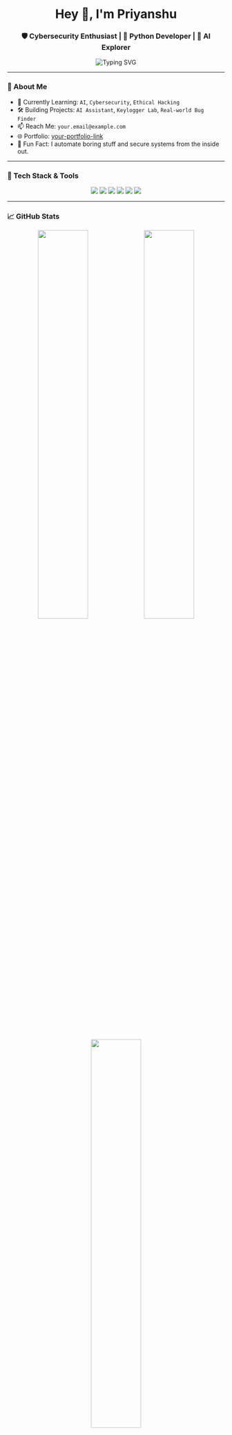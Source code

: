 <h1 align="center">Hey 👋, I'm Priyanshu</h1>
<h3 align="center">🛡️ Cybersecurity Enthusiast | 🐍 Python Developer | 🤖 AI Explorer</h3>

<p align="center">
  <img src="https://readme-typing-svg.herokuapp.com?font=Fira+Code&size=24&duration=4000&pause=1000&center=true&vCenter=true&multiline=true&width=700&height=100&lines=Exploring+Cybersecurity+and+AI...;Building+Cool+Stuff+with+Python!;Welcome+to+my+GitHub+Lab+🧪" alt="Typing SVG" />
</p>

---

### 🚀 About Me

- 🌱 Currently Learning: `AI`, `Cybersecurity`, `Ethical Hacking`
- 🛠️ Building Projects: `AI Assistant`, `Keylogger Lab`, `Real-world Bug Finder`
- 📫 Reach Me: `your.email@example.com`
- 🌐 Portfolio: [your-portfolio-link](https://yourportfolio.com)
- 🧠 Fun Fact: I automate boring stuff and secure systems from the inside out.

---

### 🧰 Tech Stack & Tools

<p align="center">
  <img src="https://img.shields.io/badge/Python-3776AB?style=for-the-badge&logo=python&logoColor=white"/>
  <img src="https://img.shields.io/badge/Kali_Linux-557C94?style=for-the-badge&logo=kali-linux&logoColor=white"/>
  <img src="https://img.shields.io/badge/Visual_Studio_Code-0078d7?style=for-the-badge&logo=visual-studio-code&logoColor=white"/>
  <img src="https://img.shields.io/badge/Linux-FCC624?style=for-the-badge&logo=linux&logoColor=black"/>
  <img src="https://img.shields.io/badge/AI/ML-5C2D91?style=for-the-badge&logo=ai&logoColor=white"/>
  <img src="https://img.shields.io/badge/Networking-00BFFF?style=for-the-badge"/>
</p>

---

### 📈 GitHub Stats

<p align="center">
  <img src="https://github-readme-stats.vercel.app/api?username=your-username&show_icons=true&theme=radical" width="48%"/>
  <img src="https://github-readme-streak-stats.herokuapp.com/?user=your-username&theme=radical" width="48%"/>
  <br/>
  <img src="https://github-readme-stats.vercel.app/api/top-langs/?username=your-username&layout=compact&theme=radical" width="48%"/>
</p>

---

### 📝 Latest Projects

- 🔐 `Keylogger Lab` – Educational keylogger and reverse shell system (safe environment)
- 🤖 `JARVIS AI Assistant` – Voice-powered, Python-based local AI assistant
- 🐞 `Bug Finder AI` – Real-world Python automation tool to detect issues

---

### 💬 Let's Connect

<p align="center">
  <a href="https://linkedin.com/in/your-linkedin">
    <img src="https://img.shields.io/badge/LinkedIn-0A66C2?style=for-the-badge&logo=linkedin&logoColor=white"/>
  </a>
  <a href="mailto:your.email@example.com">
    <img src="https://img.shields.io/badge/Email-D14836?style=for-the-badge&logo=gmail&logoColor=white"/>
  </a>
  <a href="https://yourportfolio.com">
    <img src="https://img.shields.io/badge/Portfolio-000?style=for-the-badge&logo=firefox&logoColor=white"/>
  </a>
</p>

---

### 🔥 Recent Activity

<!--START_SECTION:activity-->
<!--END_SECTION:activity-->

---

<p align="center">
  <img src="https://media.giphy.com/media/QssGEmpkyEOhBCb7e1/giphy.gif" width="200"/>
</p>

<p align="center">Thanks for stopping by! ⭐</p>

